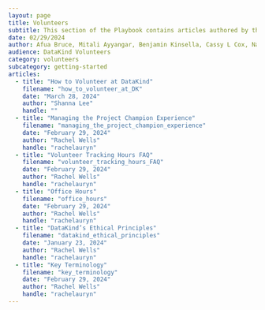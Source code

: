 ```yaml
---
layout: page
title: Volunteers
subtitle: This section of the Playbook contains articles authored by the community team, tailored to various volunteer roles. Please click on a topic to sort the articles accordingly.
date: 02/29/2024
author: Afua Bruce, Mitali Ayyangar, Benjamin Kinsella, Cassy L Cox, Nathan Banion
audience: DataKind Volunteers
category: volunteers
subcategory: getting-started
articles:
  - title: "How to Volunteer at DataKind"
    filename: "how_to_volunteer_at_DK"
    date: "March 28, 2024"
    author: "Shanna Lee"
    handle: ""
  - title: "Managing the Project Champion Experience"
    filename: "managing_the_project_champion_experience"
    date: "February 29, 2024"
    author: "Rachel Wells"
    handle: "rachelauryn"
  - title: "Volunteer Tracking Hours FAQ"
    filename: "volunteer_tracking_hours_FAQ"
    date: "February 29, 2024"
    author: "Rachel Wells"
    handle: "rachelauryn"
  - title: "Office Hours"
    filename: "office_hours"
    date: "February 29, 2024"
    author: "Rachel Wells"
    handle: "rachelauryn"
  - title: "DataKind’s Ethical Principles"
    filename: "datakind_ethical_principles"
    date: "January 23, 2024"
    author: "Rachel Wells"
    handle: "rachelauryn"
  - title: "Key Terminology"
    filename: "key_terminology"
    date: "February 29, 2024"
    author: "Rachel Wells"
    handle: "rachelauryn"
---
```

